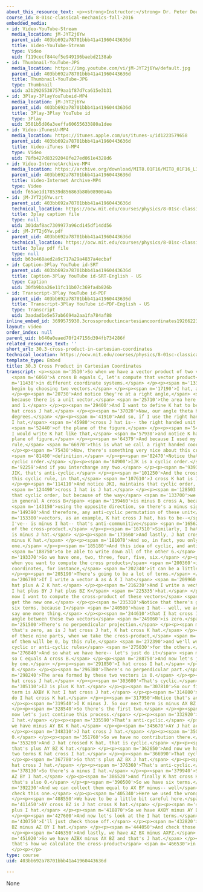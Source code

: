 ```yaml
---
about_this_resource_text: <p><strong>Instructor:</strong> Dr. Peter Dourmashkin</p>
course_id: 8-01sc-classical-mechanics-fall-2016
embedded_media:
- id: Video-YouTube-Stream
  media_location: jM-JYT2j6Yw
  parent_uid: 403bb692a78701bbb41a41960443636d
  title: Video-YouTube-Stream
  type: Video
  uid: f119cecf844ef5e949196baebd2138ab
- id: Thumbnail-YouTube-JPG
  media_location: https://img.youtube.com/vi/jM-JYT2j6Yw/default.jpg
  parent_uid: 403bb692a78701bbb41a41960443636d
  title: Thumbnail-YouTube-JPG
  type: Thumbnail
  uid: a3b29265387579aa1f87d7ca615e3b31
- id: 3Play-3PlayYouTubeid-MP4
  media_location: jM-JYT2j6Yw
  parent_uid: 403bb692a78701bbb41a41960443636d
  title: 3Play-3Play YouTube id
  type: 3Play
  uid: 3501b5d86a3eeffa60655633880a1dee
- id: Video-iTunesU-MP4
  media_location: https://itunes.apple.com/us/itunes-u/id1223579658
  parent_uid: 403bb692a78701bbb41a41960443636d
  title: Video-iTunes U-MP4
  type: Video
  uid: 78fb427d83292048fe27ed061e4328d6
- id: Video-InternetArchive-MP4
  media_location: https://archive.org/download/MIT8.01F16/MIT8_01F16_L30v03_360p.mp4
  parent_uid: 403bb692a78701bbb41a41960443636d
  title: Video-Internet Archive-MP4
  type: Video
  uid: f65ae1d178539d856863b80b08900a4a
- id: jM-JYT2j6Yw.srt
  parent_uid: 403bb692a78701bbb41a41960443636d
  technical_location: https://ocw.mit.edu/courses/physics/8-01sc-classical-mechanics-fall-2016/week-10-rotational-motion/30.3-cross-product-in-cartesian-coordinates/30.3-cross-product-in-cartesian-coordinates/jM-JYT2j6Yw.srt
  title: 3play caption file
  type: null
  uid: 301daf8ac7309977a96cd145df14dd56
- id: jM-JYT2j6Yw.pdf
  parent_uid: 403bb692a78701bbb41a41960443636d
  technical_location: https://ocw.mit.edu/courses/physics/8-01sc-classical-mechanics-fall-2016/week-10-rotational-motion/30.3-cross-product-in-cartesian-coordinates/30.3-cross-product-in-cartesian-coordinates/jM-JYT2j6Yw.pdf
  title: 3play pdf file
  type: null
  uid: b63e468aed2a9c717a29a4837a4ecbaf
- id: Caption-3Play YouTube id-SRT
  parent_uid: 403bb692a78701bbb41a41960443636d
  title: Caption-3Play YouTube id-SRT-English - US
  type: Caption
  uid: 30fb9bba26e11fc11b07c369fa4b826b
- id: Transcript-3Play YouTube id-PDF
  parent_uid: 403bb692a78701bbb41a41960443636d
  title: Transcript-3Play YouTube id-PDF-English - US
  type: Transcript
  uid: 3aadad1e5e57ab6694a2aa1fa784af88
inline_embed_id: 3699575930.3crossproductincartesiancoordinates19266223
layout: video
order_index: null
parent_uid: b640a0eaed70f247156d394fb734286f
related_resources_text: ''
short_url: 30.3-cross-product-in-cartesian-coordinates
technical_location: https://ocw.mit.edu/courses/physics/8-01sc-classical-mechanics-fall-2016/week-10-rotational-motion/30.3-cross-product-in-cartesian-coordinates/30.3-cross-product-in-cartesian-coordinates
template_type: Embed
title: 30.3 Cross Product in Cartesian Coordinates
transcript: <p><span m='3510'>So when we have a vector product of two vectors,</span>
  <span m='6060'>A cross B equals C, let's compute that vector product</span> <span
  m='11430'>in different coordinate systems.</span> </p><p><span m='13330'>So let's
  begin by choosing two vectors.</span> </p><p><span m='17190'>I hat, and J hat.</span>
  </p><p><span m='20730'>And notice they're at a right angle,</span> <span m='23020'>and
  because there is a unit vector,</span> <span m='25710'>the area here is equal to
  and 1.</span> </p><p><span m='29400'>And I want to define K hat to be equal to I
  hat cross J hat.</span> </p><p><span m='37020'>Now, our angle theta here was 90
  degrees.</span> </p><p><span m='41910'>And so, if I use the right hand rule, then
  I hat,</span> <span m='45980'>cross J hat is-- the right handed unit normal is out</span>
  <span m='52440'>of the plane of the figure.</span> </p><p><span m='54600'>And so
  I would write K hat like that,</span> <span m='57930'>and notice K hat is out of
  plane of figure.</span> </p><p><span m='64379'>And because I used my right hand
  rule,</span> <span m='66970'>this is what we call a right handed coordinate system.</span>
  </p><p><span m='75430'>Now, there's something very nice about this cross product</span>
  <span m='81480'>definition.</span> </p><p><span m='82470'>Notice that there's a
  cyclic order.</span> </p><p><span m='84900'>IJK is a cyclic order.</span> </p><p><span
  m='92259'>And if you interchange any two.</span> </p><p><span m='93930'>For example,
  JIK, that's anti-cyclic.</span> </p><p><span m='101250'>And the cross products satisfy
  this cyclic rule, in that,</span> <span m='107610'>J cross K hat is I hat.</span>
  </p><p><span m='114110'>And notice JKI, maintains that cyclic order, and K hat</span>
  <span m='124490'>cross I hat is J hat.</span> </p><p><span m='128503'>KIJ maintains
  that cyclic order, but because of the way</span> <span m='133700'>we defined a cross-product
  in general A cross B</span> <span m='139460'>is minus B cross A, because now you're</span>
  <span m='143150'>using the opposite direction, so there's a minus sign.</span> </p><p><span
  m='149390'>And therefore, any anti-cyclic permutation of these unit</span> <span
  m='153380'>vectors, as an example, K hat cross J hat, has to be--</span> <span m='159320'>notice
  I've-- is minus I hat-- that's anti-communitive</span> <span m='165620'>property
  of the cross-product.</span> </p><p><span m='167510'>Similarly, I hat cross K hat
  is minus J hat.</span> </p><p><span m='173660'>And lastly, J hat cross I hat is
  minus K hat.</span> </p><p><span m='181070'>And so, in fact, you only need to know
  one.</span> </p><p><span m='185180'>And this idea of cyclic, and anti-cyclic,</span>
  <span m='188750'>to be able to write down all of the other 6.</span> </p><p><span
  m='193370'>So we have one, two, three, four, five, six.</span> </p><p><span m='196640'>Now,
  when you want to compute the cross products</span> <span m='200360'>in Cartesian
  coordinates, for instance,</span> <span m='202340'>it can be a little bit messy.</span>
  </p><p><span m='205190'>There's going to be a lot of terms.</span> </p><p><span
  m='206780'>If I write a vector A as A X I hat</span> <span m='209960'>plus A Y J
  hat plus A Z K hat.</span> </p><p><span m='216230'>And I write a vector B as BX
  I hat plus BY J hat plus BZ K</span> <span m='225335'>hat.</span> </p><p><span m='226270'>And
  now I want to compute the cross-product of these vectors</span> <span m='233300'>to
  get the new one.</span> </p><p><span m='235310'>Notice that there's going to be
  six terms, because I</span> <span m='240500'>have I hat-- well, we actually should
  say one more thing.</span> </p><p><span m='244610'>that I hat cross I hat-- the
  angle between these two vectors</span> <span m='249860'>is zero.</span> </p><p><span
  m='251500'>There's no perpendicular projection.</span> </p><p><span m='254330'>So
  that's zero, as is J hat cross J hat, K hat cross K hat.</span> </p><p><span m='262970'>So
  of these nine parts, when we take the cross-product,</span> <span m='268970'>three
  of them will be 0, by this rule,</span> <span m='272390'>and we'll we apply our
  cyclic or anti-cyclic rules</span> <span m='275030'>for the others.</span> </p><p><span
  m='276840'>And so what we have here-- let's just do it</span> <span m='278930'>in--
  so C equals A cross B.</span> </p><p><span m='288750'>And now let's just go one
  by one.</span> </p><p><span m='291850'>I hat cross I hat.</span> </p><p><span m='294490'>That's
  0.</span> </p><p><span m='296380'>There's no perpendicular part.</span> </p><p><span
  m='298240'>The area formed by these two vectors is 0.</span> </p><p><span m='300700'>I
  hat cross J hat.</span> </p><p><span m='303600'>That's cyclic.</span> </p><p><span
  m='305110'>IJ is plus K hat.</span> </p><p><span m='307810'>So our first non-zero
  term is AXBY K hat I hat cross J hat.</span> </p><p><span m='314800'>And now let's
  do I hat cross K hat.</span> </p><p><span m='317950'>Notice that's anti-cyclic.</span>
  </p><p><span m='319540'>I K minus J. So our next term is minus AX BZ J hat.</span>
  </p><p><span m='328540'>So there's the first two.</span> </p><p><span m='330430'>And
  now let's just continue this process.</span> </p><p><span m='332920'>J hat cross
  I hat.</span> </p><p><span m='335590'>That's anti-cyclic.</span> </p><p><span m='337840'>So
  we have minus AY BX K hat.</span> </p><p><span m='345670'>AY J hat across BX I hat.</span>
  </p><p><span m='348310'>J hat cross J hat.</span> </p><p><span m='350200'>That's
  0.</span> </p><p><span m='351760'>So we have no contribution there.</span> </p><p><span
  m='353260'>And J hat crossed K hat, that is cyclic.</span> </p><p><span m='356650'>So
  that's plus AY BZ K hat.</span> </p><p><span m='362650'>And now we have our last
  two terms K hat cross I hat.</span> </p><p><span m='366990'>That cyclic.</span>
  </p><p><span m='367780'>So that's plus AZ BX J hat.</span> </p><p><span m='374870'>K
  hat cross J hat.</span> </p><p><span m='376360'>That's anti-cyclic.</span> </p><p><span
  m='378130'>So there's a minus I hat.</span> </p><p><span m='379940'>So it's minus
  AZ BY I hat.</span> </p><p><span m='386520'>And finally K hat cross K hat, well
  that's also 0.</span> </p><p><span m='390500'>So we have six terms.</span> </p><p><span
  m='392230'>And we can collect them equal to AX BY minus-- well</span> <span m='402015'>let's
  check this one.</span> </p><p><span m='405340'>Here we used the wrong symbol here.</span>
  </p><p><span m='408550'>We have to be a little bit careful here.</span> </p><p><span
  m='411450'>AY cross BZ is J hat cross K hat.</span> </p><p><span m='415860'>That's
  plus I hat.</span> </p><p><span m='418870'>So we have AXBY minus AY BX K hat.</span>
  </p><p><span m='427600'>And now let's look at the I hat terms.</span> </p><p><span
  m='430750'>I'll just check those off.</span> </p><p><span m='432820'>We have AY
  BZ minus AZ BY I hat.</span> </p><p><span m='444050'>And check those two terms off.</span>
  </p><p><span m='446350'>And lastly, we have AZ BX minus AXPZ.</span> </p><p><span
  m='451020'>So we have AZBX minus AX BZ and that's J hat.</span> </p><p><span m='462120'>And
  that's how we calculate the cross-product</span> <span m='466530'>in Cartesian coordinates.</span>
  </p><p></p>
type: course
uid: 403bb692a78701bbb41a41960443636d

---
```

None